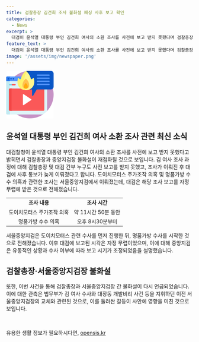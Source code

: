 ```yaml
---
title: 검찰총장 김건희 조사 불화설 패싱 사후 보고 확인
categories:
  - News
excerpt: >
  대검이 윤석열 대통령 부인 김건희 여사의 소환 조사를 사전에 보고 받지 못했다며 검찰총장과 중앙지검장 불화설이 재점화될 것으로 전망된다. 도이치모터스 주가조작 의혹 사건에서 검찰총장의 지휘권이 배제된 상태여서 보고가 늦었다는 설명이 나오고 있으며, 김 여사 측은 도이치모터스 사건만 제3의 장소에서 조사받겠다는 입장이다. 또한, 검찰총장과 서울중앙지검장 사이의 불화설이 다시 언급되고 있으며, 이 총장은 “법 앞에 예외도 특혜도 성역도 없다”고 강조하면서 검찰이 김 여사를 공개 소환할 것이라는 관측도 나오고 있다.
feature_text: >
  대검이 윤석열 대통령 부인 김건희 여사의 소환 조사를 사전에 보고 받지 못했다며 검찰총장과 중앙지검장 불화설이 재점화될 것으로 전망된다. 도이치모터스 주가조작 의혹 사건에서 검찰총장의 지휘권이 배제된 상태여서 보고가 늦었다는 설명이 나오고 있으며, 김 여사 측은 도이치모터스 사건만 제3의 장소에서 조사받겠다는 입장이다. 또한, 검찰총장과 서울중앙지검장 사이의 불화설이 다시 언급되고 있으며, 이 총장은 “법 앞에 예외도 특혜도 성역도 없다”고 강조하면서 검찰이 김 여사를 공개 소환할 것이라는 관측도 나오고 있다.
image: '/assets/img/newspaper.png'
---
```


<p><img src="/assets/img/news.png" alt="rentncar 속보" /></p>

<h2 data-ke-size="size26">윤석열 대통령 부인 김건희 여사 소환 조사 관련 최신 소식</h2>

<p data-ke-size="size16">대검찰청이 윤석열 대통령 부인 김건희 여사의 소환 조사를 사전에 보고 받지 못했다고 밝히면서 검찰총장과 중앙지검장 불화설이 재점화될 것으로 보입니다. 김 여사 조사 과정에 대해 검찰총장 및 대검 간부 누구도 사전 보고를 받지 못했고, 조사가 이뤄진 후 대검에 사후 통보가 늦게 이뤄졌다고 합니다. 도이치모터스 주가조작 의혹 및 명품가방 수수 의혹과 관련한 조사는 서울중앙지검에서 이뤄졌는데, 대검은 해당 조사 보고를 자정 무렵에 받은 것으로 전해졌습니다.</p>

<table>
    <tr>
        <td style="text-align: center; height: 17px;"><b>조사 내용</b></td>
        <td style="text-align: center; height: 17px;"><b>조사 시간</b></td>
    </tr>
    <tr>
        <td style="text-align: center; height: 17px;">도이치모터스 주가조작 의혹</td>
        <td style="text-align: center; height: 17px;">약 11시간 50분 동안</td>
    </tr>
    <tr>
        <td style="text-align: center; height: 17px;">명품가방 수수 의혹</td>
        <td style="text-align: center; height: 17px;">오후 8시30분부터</td>
    </tr>
</table>

<p data-ke-size="size16">서울중앙지검은 도이치모터스 관련 수사를 먼저 진행한 뒤, 명품가방 수사를 시작한 것으로 전해졌습니다. 이후 대검에 보고된 시각은 자정 무렵이었으며, 이에 대해 중앙지검은 유동적인 상황과 수사 여부에 따라 보고 시기가 조정되었음을 설명했습니다.</p>

<h2 data-ke-size="size26">검찰총장·서울중앙지검장 불화설</h2>

<p data-ke-size="size16">또한, 이번 사건을 통해 검찰총장과 서울중앙지검장 간 불화설이 다시 언급되었습니다. 이에 대한 관측은 법무부가 김 여사 수사와 대장동 개발비리 사건 등을 지휘하던 이전 서울중앙지검장의 교체와 관련된 것으로, 이를 둘러싼 갈등이 사안에 영향을 미친 것으로 보입니다.</p>

<p data-ke-size="size16">&nbsp;</p>
유용한 생활 정보가 필요하시다면, <a href="https://opensis.kr" rel="dofollow">opensis.kr</a>


